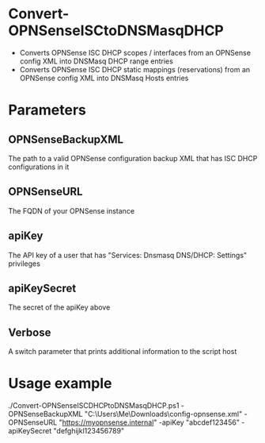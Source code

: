 # Convert-OPNSenseISCtoDNSMasqDHCP
- Converts OPNSense ISC DHCP scopes / interfaces from an OPNSense config XML into DNSMasq DHCP range entries
- Converts OPNSense ISC DHCP static mappings (reservations) from an OPNSense config XML into DNSMasq Hosts entries

# Parameters
## OPNSenseBackupXML
The path to a valid OPNSense configuration backup XML that has ISC DHCP configurations in it

## OPNSenseURL
The FQDN of your OPNSense instance

## apiKey
The API key of a user that has "Services: Dnsmasq DNS/DHCP: Settings" privileges

## apiKeySecret
The secret of the apiKey above

## Verbose
A switch parameter that prints additional information to the script host

# Usage example
./Convert-OPNSenseISCDHCPtoDNSMasqDHCP.ps1 -OPNSenseBackupXML "C:\Users\Me\Downloads\config-opnsense.xml" -OPNSenseURL "https://myopnsense.internal" -apiKey "abcdef123456" -apiKeySecret "defghijkl123456789"

